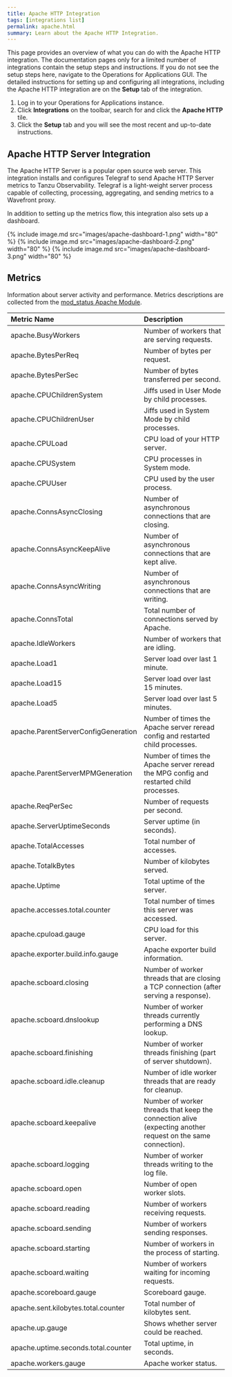 ```yaml
---
title: Apache HTTP Integration
tags: [integrations list]
permalink: apache.html
summary: Learn about the Apache HTTP Integration.
---
```


This page provides an overview of what you can do with the Apache HTTP integration. The documentation pages only for a limited number of integrations contain the setup steps and instructions. If you do not see the setup steps here, navigate to the Operations for Applications GUI. The detailed instructions for setting up and configuring all integrations, including the Apache HTTP integration are on the **Setup** tab of the integration.

1. Log in to your Operations for Applications instance. 
2. Click **Integrations** on the toolbar, search for and click the **Apache HTTP** tile. 
3. Click the **Setup** tab and you will see the most recent and up-to-date instructions.

## Apache HTTP Server Integration

The Apache HTTP Server is a popular open source web server. This integration installs and configures Telegraf to send Apache HTTP Server metrics to Tanzu Observability. Telegraf is a light-weight server process capable of collecting, processing, aggregating, and sending metrics to a Wavefront proxy.

In addition to setting up the metrics flow, this integration also sets up a dashboard.

{% include image.md src="images/apache-dashboard-1.png" width="80" %}
{% include image.md src="images/apache-dashboard-2.png" width="80" %}
{% include image.md src="images/apache-dashboard-3.png" width="80" %}




## Metrics

Information about server activity and performance. Metrics descriptions are collected from the [mod_status Apache Module](https://httpd.apache.org/docs/2.4/mod/mod_status.html).

|Metric Name |Description |
|:--- |:--- |
|apache.BusyWorkers|Number of workers that are serving requests.|
|apache.BytesPerReq|Number of bytes per request.|
|apache.BytesPerSec|Number of bytes transferred per second.|
|apache.CPUChildrenSystem|Jiffs used in User Mode by child processes. |
|apache.CPUChildrenUser|Jiffs used in System Mode by child processes.|
|apache.CPULoad|CPU load of your HTTP server.|
|apache.CPUSystem|CPU processes in System mode. |
|apache.CPUUser|CPU used by the user process.|
|apache.ConnsAsyncClosing|Number of asynchronous connections that are closing.|
|apache.ConnsAsyncKeepAlive|Number of asynchronous connections that are kept alive.|
|apache.ConnsAsyncWriting|Number of asynchronous connections that are writing.|
|apache.ConnsTotal|Total number of connections served by Apache. |
|apache.IdleWorkers|Number of workers that are idling. |
|apache.Load1|Server load over last 1 minute.|
|apache.Load15|Server load over last 15 minutes.|
|apache.Load5|Server load over last 5 minutes.|
|apache.ParentServerConfigGeneration|Number of times the Apache server reread config and restarted child processes.|
|apache.ParentServerMPMGeneration|Number of times the Apache server reread the MPG config and restarted child processes. |
|apache.ReqPerSec|Number of requests per second.|
|apache.ServerUptimeSeconds|Server uptime (in seconds).|
|apache.TotalAccesses|Total number of accesses.|
|apache.TotalkBytes|Number of kilobytes served.|
|apache.Uptime|Total uptime of the server.|
|apache.accesses.total.counter|Total number of times this server was accessed.|
|apache.cpuload.gauge|CPU load for this server. |
|apache.exporter.build.info.gauge|Apache exporter build information.|
|apache.scboard.closing|Number of worker threads that are closing a TCP connection (after serving a response).|
|apache.scboard.dnslookup|Number of worker threads currently performing a DNS lookup.|
|apache.scboard.finishing|Number of worker threads finishing (part of server shutdown).|
|apache.scboard.idle.cleanup|Number of idle worker threads that are ready for cleanup.|
|apache.scboard.keepalive|Number of worker threads that keep the connection alive (expecting another request on the same connection).|
|apache.scboard.logging|Number of worker threads writing to the log file.|
|apache.scboard.open|Number of open worker slots. |
|apache.scboard.reading|Number of workers receiving requests.|
|apache.scboard.sending|Number of workers sending responses.|
|apache.scboard.starting|Number of workers in the process of starting.|
|apache.scboard.waiting|Number of workers waiting for incoming requests.|
|apache.scoreboard.gauge|Scoreboard gauge. |
|apache.sent.kilobytes.total.counter|Total number of kilobytes sent.|
|apache.up.gauge|Shows whether server could be reached.|
|apache.uptime.seconds.total.counter|Total uptime, in seconds.|
|apache.workers.gauge|Apache worker status.|

